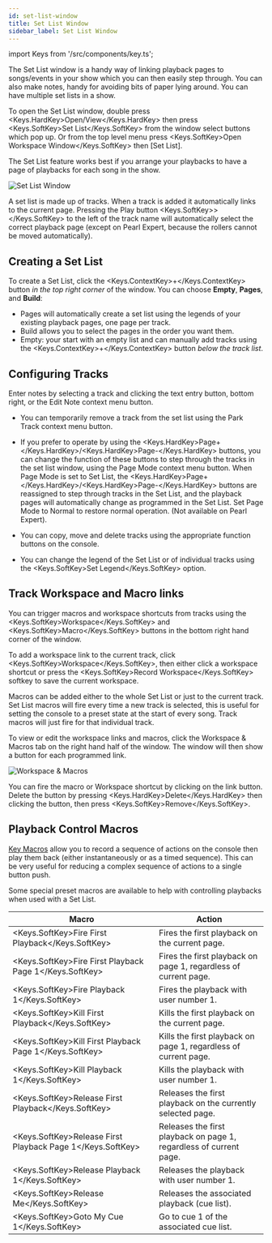 ```yaml
---
id: set-list-window
title: Set List Window
sidebar_label: Set List Window
---
```


import Keys from '/src/components/key.ts';

The Set List window is a handy way of linking playback pages to
songs/events in your show which you can then easily step through. You
can also make notes, handy for avoiding bits of paper lying around. You
can have multiple set lists in a show.

[](https://youtu.be/VX5acUU-99M?t=20 "Set Lists")

To open the Set List window, double press <Keys.HardKey>Open\/View</Keys.HardKey> then press <Keys.SoftKey>Set List</Keys.SoftKey> from the window select buttons which pop up. Or from the top level menu press <Keys.SoftKey>Open Workspace Window</Keys.SoftKey> then \[Set
List\].

The Set List feature works best if you arrange your playbacks to have a
page of playbacks for each song in the show.

![Set List Window](/docs/images/Set-List-Window.png)

A set list is made up of tracks. When a track is added it automatically
links to the current page. Pressing the Play button <Keys.SoftKey>></Keys.SoftKey> to the left of the track name
will automatically select the correct playback page (except on Pearl
Expert, because the rollers cannot be moved automatically).

Creating a Set List
-------------------

To create a Set List, click the <Keys.ContextKey>+</Keys.ContextKey> button *in the top right corner* of
the window. You can choose **Empty**, **Pages**, and **Build**: 
-   Pages will automatically create a set list using the legends of your 
    existing playback pages, one page per track. 
-   Build allows you to select the pages in the order you want them. 
-   Empty: your start with an empty list and can manually add tracks 
    using the <Keys.ContextKey>+</Keys.ContextKey> button *below the track list*.

Configuring Tracks
------------------

Enter notes by selecting a track and clicking the text entry button,
bottom right, or the Edit Note context menu button.

-   You can temporarily remove a track from the set list using the Park
    Track context menu button.

-   If you prefer to operate by using the <Keys.HardKey>Page+</Keys.HardKey>/<Keys.HardKey>Page-</Keys.HardKey> buttons, you can
    change the function of these buttons to step through the tracks in
    the set list window, using the Page Mode context menu button. When
    Page Mode is set to Set List, the <Keys.HardKey>Page+</Keys.HardKey>/<Keys.HardKey>Page-</Keys.HardKey> buttons are reassigned
    to step through tracks in the Set List, and the playback pages will
    automatically change as programmed in the Set List. Set Page Mode to
    Normal to restore normal operation. (Not available on Pearl Expert).

-   You can copy, move and delete tracks using the appropriate function
    buttons on the console.

-   You can change the legend of the Set List or of individual tracks
    using the <Keys.SoftKey>Set Legend</Keys.SoftKey> option.

Track Workspace and Macro links
-------------------------------

You can trigger macros and workspace shortcuts from tracks using the
<Keys.SoftKey>Workspace</Keys.SoftKey> and <Keys.SoftKey>Macro</Keys.SoftKey> buttons in the bottom right hand corner of
the window.

To add a workspace link to the current track, click <Keys.SoftKey>Workspace</Keys.SoftKey>, then
either click a workspace shortcut or press the <Keys.SoftKey>Record Workspace</Keys.SoftKey>
softkey to save the current workspace.

Macros can be added either to the whole Set List or just to the current
track. Set List macros will fire every time a new track is selected,
this is useful for setting the console to a preset state at the start of
every song. Track macros will just fire for that individual track.

To view or edit the workspace links and macros, click the Workspace &
Macros tab on the right hand half of the window. The window will then
show a button for each programmed link.

![Workspace & Macros](/docs/images/Workspace-Macros.png)

You can fire the macro or Workspace shortcut by clicking on the link
button. Delete the button by pressing <Keys.HardKey>Delete</Keys.HardKey> then clicking the button,
then press <Keys.SoftKey>Remove</Keys.SoftKey>.

Playback Control Macros
-----------------------

[Key Macros](../titan-basics/front-panel-buttons.md#key-macro-buttons)
allow you to record a sequence of actions on the console then
play them back (either instantaneously or as a timed sequence). This can
be very useful for reducing a complex sequence of actions to a single
button push.

Some special preset macros are available to help with controlling
playbacks when used with a Set List.

Macro | Action
------|-------
<Keys.SoftKey>Fire First Playback</Keys.SoftKey> | Fires the first playback on the current page.
<Keys.SoftKey>Fire First Playback Page 1</Keys.SoftKey> | Fires the first playback on page 1, regardless of current page.
<Keys.SoftKey>Fire Playback 1</Keys.SoftKey> | Fires the playback with user number 1.
<Keys.SoftKey>Kill First Playback</Keys.SoftKey> | Kills the first playback on the current page.
<Keys.SoftKey>Kill First Playback Page 1</Keys.SoftKey> | Kills the first playback on page 1, regardless of current page.
<Keys.SoftKey>Kill Playback 1</Keys.SoftKey> | Kills the playback with user number 1.
<Keys.SoftKey>Release First Playback</Keys.SoftKey> | Releases the first playback on the currently selected page.
<Keys.SoftKey>Release First Playback Page 1</Keys.SoftKey> | Releases the first playback on page 1, regardless of current page.
<Keys.SoftKey>Release Playback 1</Keys.SoftKey> | Releases the playback with user number 1.
<Keys.SoftKey>Release Me</Keys.SoftKey> | Releases the associated playback (cue list).
<Keys.SoftKey>Goto My Cue 1</Keys.SoftKey> | Go to cue 1 of the associated cue list.
